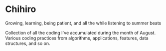 # Chihiro
Growing, learning, being patient, and all the while listening to summer beats

Collection of all the coding I've accumulated during the month of August.
Various coding practices from algorithms, applications, features, data structures, and so on.
